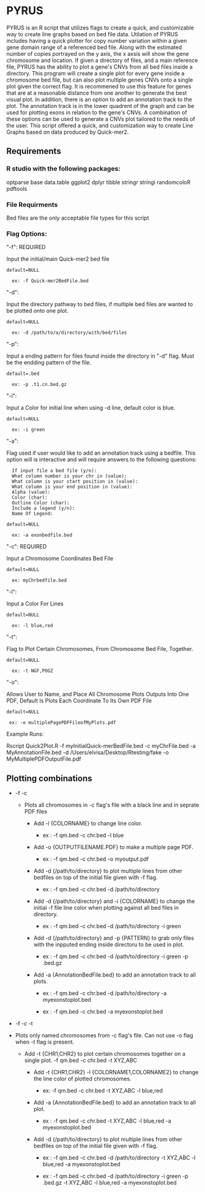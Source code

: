 # PYRUS

PYRUS is an R script that utilizes flags to create a quick, and customizable way to create line graphs based on bed file data. Utilation of PYRUS includes having a quick plotter for copy number variation within a given gene domain range of a referenced bed file. Along with the estimated number of copies portrayed on the y axis, the x axsis will show the gene chromosome and location. If given a directory of files, and a main reference file, PYRUS has the ability to plot a gene's CNVs from all bed files inside a directory. This program will create a single plot for every gene inside a chromosome bed file, but can also plot multiple genes CNVs onto a single plot given the correct flag. It is recommened to use this feature for genes that are at a reasonable distance from one another to generate the best visual plot. In addition, there is an option to add an annotation track to the plot. The annotation track is in the lower quadrent of the graph and can be used for plotting exons in relation to the gene's CNVs. A combination of these options can be used to generate a CNVs plot tailored to the needs of the user.
This script offered a quick, and customization way to create Line Graphs based on data produced by Quick-mer2.

## Requirements

### R studio with the following packages:

optparse
base
data.table
ggplot2
dplyr
tibble
stringr
stringi
randomcoloR
pdftools

### File Requirments

Bed files are the only acceptable file types for this script

### Flag Options:

"-f": REQUIRED

  Input the initial/main Quick-mer2 bed file
  
    default=NULL
    
      ex: -f Quick-mer2BedFile.bed

    
"-d": 

  Input the directory pathway to bed files, if multiple bed files are wanted to be plotted onto one plot.
    
    default=NULL
    
      ex: -d /path/to/a/directory/with/bed/files
"-p": 

  Input a ending pattern for files found inside the directory in "-d" flag. Must be the endding pattern of the file.
    
    default=.bed
    
      ex: -p .t1.cn.bed.gz  
"-i":

  Input a Color for initial line when using -d line, default color is blue.
  
    default=NULL
    
      ex: -i green
    
"-a": 

  Flag used if user would like to add an annotation track using a bedfile. This option will is interactive and will require answers to the following questions:
    
      If input file a bed file (y/n):
      What column number is your chr in (value): 
      What column is your start position in (value): 
      What column is your end position in (value): 
      Alpha (value): 
      Color (char): 
      Outline Color (char): 
      Include a legend (y/n):
      Name Of Legend: 
    
    default=NULL
      
      ex: -a exonbedfile.bed
    
"-c": REQUIRED

  Input a Chromosome Coordinates Bed File
    
    default=NULL
    
      ex: myChrbedfile.bed
  
    
"-l":

  Input a Color For Lines 
    
    default=NULL
    
      ex: -l blue,red

"-t":

  Flag to Plot Certain Chromosomes, From Chromosome Bed File, Together.
    
    default=NULL
    
      ex: -t NGF,POGZ

"-o":

  
  Allows User to Name, and Place All Chromosome Plots Outputs Into One PDF, Default Is Plots Each Coordinate To Its Own PDF File
  
    default=NULL
     
     ex: -o multiplePagePDFFileofMyPlots.pdf
    
    
Example Runs:

  Rscript Quick2Plot.R -f myInitialQuick-merBedFile.bed -c myChrFile.bed -a MyAnnotationFile.bed  -d /Users/elvisa/Desktop/Rtesting/fake -o MyMultiplePDFOutputFile.pdf
  
  
 ## Plotting combinations
 
  * -f -c

    * Plots all chromosomes in -c flag's file with a black line and in seprate PDF files
      
      * Add -l {COLORNAME} to change line color. 
       
        * ex : -f qm.bed -c chr.bed -l blue
      
      * Add -o {OUTPUTFILENAME.PDF} to make a multiple page PDF. 
       
        * ex : -f qm.bed -c chr.bed -o myoutput.pdf 
      
      * Add -d {/path/to/directory} to plot multiple lines from other bedfiles on top of the initial file given with -f flag.  
        
        * ex : -f qm.bed -c chr.bed -d /path/to/directory
      
      * Add -d {/path/to/directory} and -i {COLORNAME} to change the initial -f file line color when plotting against all bed files in directory. 
        
          * ex :  -f qm.bed -c chr.bed -d /path/to/directory -i green
       * Add -d {/path/to/directory} and -p {PATTERN} to grab only files with the inpputed ending inside directoru to be used in plot. 
        
          * ex :  -f qm.bed -c chr.bed -d /path/to/directory -i green -p .bed.gz

       * Add -a {AnnotationBedFile.bed} to add an annotation track to all plots. 
      
          * ex : -f qm.bed -c chr.bed -d /path/to/directory -a myexonstoplot.bed
          
          * ex : -f qm.bed -c chr.bed -a myexonstoplot.bed 


  * -f -c -t 
   
   * Plots only named chromosomes from -c flag's file. Can not use -o flag when -t flag is present.

      * Add -t {CHR1,CHR2} to plot certain chromosomes together on a single plot. -f qm.bed -c chr.bed -t XYZ,ABC
      
        * Add -t {CHR1,CHR2} -l {COLORNAME1,COLORNAME2} to change the line color of plotted chromosomes. 
        
          *  ex: -f qm.bed -c chr.bed -t XYZ,ABC -l blue,red

        * Add -a {AnnotationBedFile.bed} to add an annotation track to all plot. 
      
          * ex : -f qm.bed -c chr.bed -t XYZ,ABC -l blue,red -a myexonstoplot.bed 
      
        * Add -d {/path/to/directory} to plot multiple lines from other bedfiles on top of the initial file given with -f flag.  
        
          * ex : -f qm.bed -c chr.bed -d /path/to/directory -t XYZ,ABC -l blue,red -a myexonstoplot.bed 
          
          * ex : -f qm.bed -c chr.bed -d /path/to/directory -i green -p .bed.gz -t XYZ,ABC -l blue,red -a myexonstoplot.bed 
   
      


  


  

